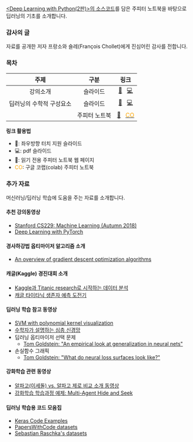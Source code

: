 [&lt;Deep Learning with Python(2판)&gt;의 소스코드](https://github.com/fchollet/deep-learning-with-python-notebooks)를 
담은 주피터 노트북을 바탕으로 딥러닝의 기초를 소개합니다.

### 감사의 글

자료를 공개한 저자 프랑소와 숄레(Fran&ccedil;ois Chollet)에게 진심어린 감사를 전합니다.

### 목차

| 주제 | 구분 | 링크 |
| :--: | :--: | :--: |
| 강의소개 | 슬라이드 | [&#x1F4F1;](./slides/dlp01_what_is_deep_learning.slides.html) &nbsp; [&#x1F4BB;](./slides/dlp01_what_is_deep_learning_slides.pdf) |
| 딥러닝의 수학적 구성요소 | 슬라이드 | [&#x1F4F1;](./slides/dlp02_mathematical_building_blocks.slides.html) &nbsp; [&#x1F4BB;](./slides/dlp02_mathematical_building_blocks_slides.pdf) |
| | 주피터 노트북 | [&#x1F4D9;](./notebooks/dlp02_mathematical_building_blocks.html) &nbsp; [<span style="color: orange;">CO</span>](https://colab.research.google.com/github/codingalzi/dlp/blob/master/notebooks/dlp02_mathematical_building_blocks.ipynb) |

**링크 활용법**
* &#x1F4F1;: 좌우방향 터치 지원 슬라이드
* &#x1F4BB;: pdf 슬라이드
* &#x1F4D8;: 읽기 전용 주피터 노트북 웹 페이지
* <span style="color: orange;">CO</span>: 구글 코랩(colab) 주피터 노트북

### 추가 자료

머신러닝/딥러닝 학습에 도움을 주는 자료를 소개합니다.

#### 추천 강의동영상
- [Stanford CS229: Machine Learning (Autumn 2018)](https://www.youtube.com/watch?v=jGwO_UgTS7I&list=PLoROMvodv4rMiGQp3WXShtMGgzqpfVfbU)
- [Deep Learning with PyTorch](https://atcold.github.io/pytorch-Deep-Learning/)

#### 경사하강법 옵티마이저 알고리즘 소개
- [An overview of gradient descent optimization algorithms](https://ruder.io/optimizing-gradient-descent/index.html)

#### 캐글(Kaggle) 경진대회 소개
- [Kaggle과 Titanic research로 시작하는 데이터 분석](https://developers.ascentnet.co.jp/2017/11/24/kaggle-process-review/)
- [캐글 타이타닉 생존자 예측 도전기](https://cyc1am3n.github.io/2018/10/09/my-first-kaggle-competition_titanic.html)

#### 딥러닝 학습 참고 동영상
- [SVM with polynomial kernel visualization](https://www.youtube.com/watch?v=OdlNM96sHio&t=0s)
- [수학자가 설명하는 심층 신경망](https://www.youtube.com/playlist?list=PLZHQObOWTQDNU6R1_67000Dx_ZCJB-3pi)
- 딥러닝 옵티마이저 선택 문제
   - [Tom Goldstein: "An empirical look at generalization in neural nets"](https://youtu.be/kcVWAKf7UAg?t=1304)
- 손실함수 그래픽
   - [Tom Goldstein: "What do neural loss surfaces look like?"](https://youtu.be/78vq6kgsTa8?t=237)

#### 강화학습 관련 동영상
- [알파고(이세돌) vs. 알파고 제로 비교 소개 동영상](https://www.youtube.com/watch?v=MgowR4pq3e8)
- [강화학습 학습과정 예제: Multi-Agent Hide and Seek](https://www.youtube.com/watch?v=kopoLzvh5jY)

#### 딥러닝 학습용 코드 모음집

- [Keras Code Examples](https://keras.io/examples/)
- [PapersWithCode datasets](https://www.paperswithcode.com/datasets)
- [Sebastian Raschka's datasets](https://sebastianraschka.com/blog/2021/ml-dl-datasets.html)
